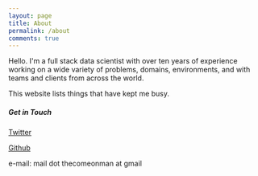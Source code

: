 ```yaml
---
layout: page
title: About
permalink: /about
comments: true
---
```


<div class="row justify-content-between">
<div class="col-md-8 pr-5">
<div class="main-content">
<p>
Hello. I'm a full stack data scientist with over ten years of experience working on a wide variety of problems, domains, environments, and with teams and clients from across the world.
</p>

<p>
This website lists things that have kept me busy.
</p>


</div>
</div>
<div class="col-md-4">

<div class="sticky-top sticky-top-80">
<h5>Get in Touch</h5>

<p><a target = '_blank' href = "https://www.twitter.com/thecomeonman">Twitter</a></p>
<p><a target = '_blank' href = "https://www.github.com/thecomeonman">Github</a></p>
<p>e-mail: mail dot thecomeonman at gmail</p>

</div>
</div>
</div>
